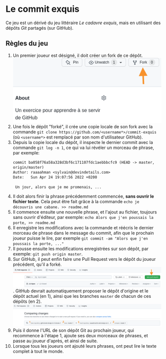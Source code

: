 # Le commit exquis

Ce jeu est un dérivé du jeu littéraire _Le cadavre exquis_, mais en utilisant des dépôts _Git_ partagés (sur GitHub).

## Règles du jeu

1. Un premier joueur est désigné, il doit créer un fork de ce dépôt. ![Il faut cliquer sur le bouton "fork" en haut à droite.](images/rules-01.png)
2. Une fois le dépôt "forké", il crée une copie locale de son fork avec la commande `git clone https://github.com/<username*>/commit-exquis` (où `<username*>` est remplacé par son nom d'utilisateur GitHub).
4. Depuis la copie locale du dépôt, il inspecte le dernier commit avec la commande `git log -n 1`, ce qui va lui révéler un morceau de phrase, par exemple: 
	```
	commit ba058f76a58a328d3bf6c171107fdc1aebbbcfc9 (HEAD -> master, origin/master)
	Author: raaaahman <sylvain@devindetails.com>
	Date:   Sun Apr 24 19:07:56 2022 +0200
	
   	 Un jour, alors que je me promenais, ...
    ```
3. Il doit alors finir la phrase précédemment commencée, **sans ouvrir le fichier texte**. Cela peut être fait grâce à la commande `echo je découvris une cabane. >> readme.md`
4. Il commence ensuite une nouvelle phrase, et l'ajout au fichier, toujours sans ouvrir d'éditeur, par exemple: `echo Alors que j'en poussais la porte, >> readme.md`
5. Il enregistre les modifications avec la commande et réécris le dernier morceau de phrase dans le message du commit, afin que le prochain joueur puisse le lire, par exemple `git commit -am "Alors que j'en poussais la porte, ..."`
6. Il pousse ensuite les modifications enregistrées sur son dépôt, par exemple: `git push origin master`.
7. Sur GitHub, il peut enfin faire une Pull Request vers le dépôt du joueur précédent, qu'il a forké. ![Dans l'onglet "Pull Request", cliquer sur le bouton "New Pull Request".](images/rules-02.png). GitHub devrait automatiquement proposer le dépôt d'origine et le dépôt actuel (en 1), ainsi que les branches `master` de chacun de ces dépôts (en 2). ![Sélection des dépôts et des branches à comparer](images/rules-03.png)
8. Puis il donne l'URL de son dépôt Git au prochain joueur, qui recommence à l'étape 1, ajoute ses deux morceaux de phrases, et passe au joueur d'après, et ainsi de suite.
9. Lorsque tous les joueurs ont ajouté leurs phrases, ont peut lire le texte complet à tout le monde.